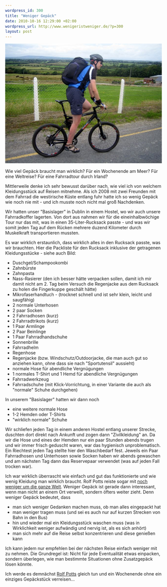 ```yaml
--- 
wordpress_id: 300
title: "Weniger Gepäck"
date: 2010-10-16 12:29:00 +02:00
wordpress_url: http://www.wenigeristweniger.de/?p=300
layout: post
---
```

<div class="center"><p style="text-align: center;"><a href="/wp-content/uploads/2010/10/irland.jpg"><img class="aligncenter size-full wp-image-302" title="irland" src="/wp-content/uploads/2010/10/irland.jpg" alt="Fahrradfahrer mit Rucksack" width="512" height="384" /></a></p>

</div>
Wie viel Gepäck braucht man wirklich? Für ein Wochenende am Meer? Für eine Weltreise? Für eine Fahrradtour durch Irland? 

Mittlerweile denke ich sehr bewusst darüber nach, wie viel ich von welchem Kleidungsstück auf Reisen mitnehme. Als ich 2008 mit zwei Freunden mit dem Fahrrad die westirische Küste entlang fuhr hatte ich so wenig Gepäck wie noch nie mit - und ich musste noch nicht mal groß Nachdenken. 

Wir hatten unser "Basislager" in Dublin in einem Hostel, wo wir auch unsere Fahrradkoffer lagerten. Von dort aus nahmen wir für die eineinhalbwöchige Tour nur das mit, was in einen 35-Liter-Rucksack passte - und was wir somit jeden Tag auf dem Rücken mehrere duzend Kilometer durch Muskelkraft transportieren mussten.

Es war wirklich erstaunlich, dass wirklich alles in den Rucksack passte, was wir brauchten. Hier die Packliste für den Rucksack inklusive der getragenen Kleidungsstücke - siehe auch Bild:
<ul>
	<li>Duschgel/Schampookombi</li>
	<li>Zahnbürste</li>
	<li>Zahnpasta</li>
	<li>Nass-Rasierer (den ich besser hätte verpacken sollen, damit ich mir damit nicht am 2. Tag beim Versuch die Regenjacke aus dem Rucksack zu holen die Fingerkuppe geschält hätte)</li>
	<li>Mikrofaserhandtuch - (trocknet schnell und ist sehr klein, leicht und saugfähig)</li>
	<li>2 normale Unterhosen</li>
	<li>2 paar Socken</li>
	<li>2 Fahrradhosen (kurz)</li>
	<li>2 Fahrradtrikots (kurz)</li>
	<li>1 Paar Armlinge</li>
	<li>2 Paar Beinlinge</li>
	<li>1 Paar Fahrradhandschuhe</li>
	<li>Sonnenbrille</li>
	<li>Fahrradhelm</li>
	<li>Regenhose</li>
	<li>Regenjacke (bzw. Windschutz/Outdoorjacke, die man auch gut so anziehen kann, ohne dass sie nach "Sportutensil" aussieht)</li>
	<li>normale Hose für abendliche Vergnügungen</li>
	<li>1 normales T-Shirt und 1 Hemd für abendliche Vergnügungen</li>
	<li>Fahrradwerkzeug</li>
	<li>Fahrradschuhe (mit Klick-Vorrichtung, in einer Variante die auch als "normale" Schuhe durchgehen)</li>
</ul>
In unserem "Basislager" hatten wir dann noch
<ul>
	<li>eine weitere normale Hose</li>
	<li>1-2 Hemden oder T-Shirts</li>
	<li>"wirklich normale" Schuhe</li>
</ul>
Wir schliefen jeden Tag in einem anderen Hostel entlang unserer Strecke, duschten dort direkt nach Ankunft und zogen dann "Zivilkleidung" an. Da wir die Hose und eines der Hemden nur ein paar Stunden abends trugen und wir immer frisch geduscht waren, war das hygienisch unproblematisch. Ein Riechtest jeden Tag stellte hier den Waschbedarf fest. Jeweils ein Paar Fahrradhosen und Unterhosen sowie Socken haben wir abends gewaschen und am nächsten Tag dann das Reservepaar verwendet (was auf jeden Fall trocken war).

Ich war wirklich überrascht wie einfach und gut das funktionierte und wie wenig Kleidung man wirklich braucht. Rolf Potts reiste sogar mit <a href="http://www.rtwblog.com">noch weniger um die ganze Welt</a>. Weniger Gepäck ist gerade dann interessant, wenn man nicht an einem Ort verweilt, sondern öfters weiter zieht. Denn weniger Gepäck bedeutet, dass
<ul>
	<li>man sich weniger Gedanken machen muss, ob man alles eingepackt hat</li>
	<li>man weniger tragen muss (und sei es auch nur auf kurzen Strecken von Bahn in den Bus)</li>
	<li>hin und wieder mal ein Kleidungsstück waschen muss (was in Wirklichkeit weniger aufwändig und nervig ist, als es sich anhört)</li>
	<li>man sich mehr auf die Reise selbst konzentrieren und diese genießen kann</li>
</ul>
Ich kann jedem nur empfehlen bei der nächsten Reise einfach weniger mit zu nehmen. Die Grundregel ist: Nicht für jede Eventualität etwas einpacken, sondern überlegen, wie man bestimmte Situationen ohne Zusatzgepäck lösen könnte.

Ich werde es demnächst <a href="http://www.vagablogging.net/">Rolf Potts</a> gleich tun und ein Wochenende ohne ein einziges Gepäckstück verreisen...
